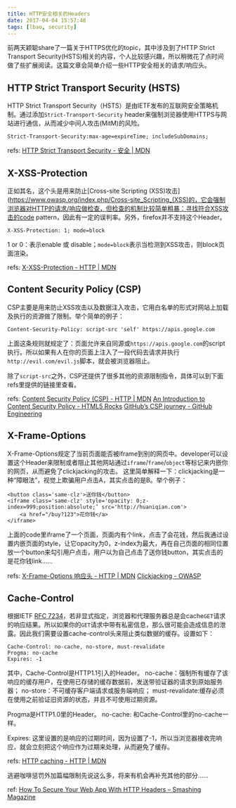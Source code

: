 ```yaml
---
title: HTTP安全相关的Headers
date: 2017-04-04 15:57:48
tags: [lbao, security]
---
```


前两天颖聪share了一篇关于HTTPS优化的topic，其中涉及到了HTTP Strict Transport Security(HSTS)相关的内容，个人比较感兴趣，所以稍微花了点时间做了些扩展阅读。这篇文章会简单介绍一些HTTP安全相关的请求/响应头。

## HTTP Strict Transport Security (HSTS)
HTTP Strict Transport Security（HSTS）是由IETF发布的互联网安全策略机制。通过添加`Strict-Transport-Security` header来强制浏览器使用HTTPS与网站进行通信，从而减少中间人攻击(MitM)的风险。

```
Strict-Transport-Security:max-age=expireTime; includeSubDomains;
```

refs:
[HTTP Strict Transport Security - 安全 | MDN](https://developer.mozilla.org/zh-CN/docs/Security/HTTP_Strict_Transport_Security)

<!-- more -->

## X-XSS-Protection
正如其名，这个头是用来防止[Cross-site Scripting (XSS)攻击](https://www.owasp.org/index.php/Cross-site_Scripting_(XSS)的，它会强制浏览器对HTTP的请求/响应做检查，但检查的机制比较简单粗暴：寻找符合XSS攻击的code pattern，因此有一定的误判率。另外，firefox并不支持这个Header。

```
X-XSS-Protection: 1; mode=block
```
1 or 0：表示enable 或 disable；`mode=block`表示当检测到XSS攻击，则block页面渲染。

refs:
[X-XSS-Protection - HTTP | MDN](https://developer.mozilla.org/en-US/docs/Web/HTTP/Headers/X-XSS-Protection)

## Content Security Policy (CSP)
CSP主要是用来防止XSS攻击以及数据注入攻击，它用白名单的形式对网站上加载及执行的资源做了限制。举个简单的例子：

```
Content-Security-Policy: script-src 'self' https://apis.google.com
```

上面这条规则就规定了：页面允许来自同源或`https://apis.google.com`的script执行。所以如果有人在你的页面上注入了一段代码去请求并执行`http://evil.com/evil.js`脚本，就会被浏览器阻止。

除了`script-src`之外，CSP还提供了很多其他的资源限制指令，具体可以到下面refs里提供的链接里查看。

refs:
[Content Security Policy (CSP) - HTTP | MDN](https://developer.mozilla.org/en-US/docs/Web/HTTP/CSP)
[An Introduction to Content Security Policy - HTML5 Rocks](https://www.html5rocks.com/en/tutorials/security/content-security-policy/)
[GitHub’s CSP journey - GitHub Engineering](https://githubengineering.com/githubs-csp-journey/)

## X-Frame-Options
X-Frame-Options规定了当前页面能否被iframe到别的网页中。developer可以设置这个Header来限制或者阻止其他网站通过`iframe`/`frame`/`object`等标记来内嵌你的网页，从而避免了clickjacking的攻击。
这里简单解释一下：clickjacking是一种“障眼法”，视觉上欺骗用户点击A，其实点击的是B。举个例子：

```
<button class='same-clz'>送你钱</button>
<iframe class='same-clz' style='opacity: 0;z-index=999;position:absolute;’ src='http://huaniqian.com'>
	<a href="/buy?123">花你钱</a>
</iframe>
```

上面的code里iframe了一个页面，页面内有个link，点击了会花钱，然后我通过设置内嵌页面的style，让它opacity为0，z-index为最大，再在自己页面的相同位置放一个button来勾引用户点击，用户以为自己点击了送你钱button，其实点击的是花你钱link……

refs:
[X-Frame-Options 响应头 - HTTP | MDN](https://developer.mozilla.org/zh-CN/docs/Web/HTTP/X-Frame-Options)
[Clickjacking - OWASP](https://www.owasp.org/index.php/Clickjacking)

## Cache-Control
根据IETF [RFC 7234](https://tools.ietf.org/html/rfc7234)，若非显式指定，浏览器和代理服务器总是会cache`GET`请求的响应结果。所以如果你的`GET`请求中带有私密信息，那么很可能会造成信息的泄露。因此我们需要设置cache-control头来阻止类似数据的缓存。设置如下：

```
Cache-Control: no-cache, no-store, must-revalidate
Progma: no-cache
Expires: -1
```

其中，Cache-Control是HTTP1.1引入的Header。
no-cache：强制所有缓存了该响应的缓存用户，在使用已存储的缓存数据前，发送带验证器的请求到原始服务器；
no-store：不可缓存客户端请求或服务端响应；
must-revalidate:缓存必须在使用之前验证旧资源的状态，并且不可使用过期资源。

Progma是HTTP1.0里的Header。
no-cache: 和Cache-Control里的no-cache一样。

Expires: 这里设置的是响应的过期时间，因为设置了-1，所以当浏览器接收完响应，就会立刻把这个响应作为过期来处理，从而避免了缓存。

refs:
[HTTP caching - HTTP | MDN](https://developer.mozilla.org/en-US/docs/Web/HTTP/Caching)

逃避咖啡惩罚外加篇幅限制先说这么多，将来有机会再补充其他的部分……

ref: [How To Secure Your Web App With HTTP Headers – Smashing Magazine](https://www.smashingmagazine.com/2017/04/secure-web-app-http-headers/)